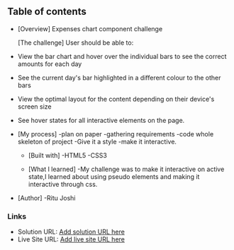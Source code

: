 ## Table of contents

- [Overview]
  Expenses chart component challenge

  [The challenge]
  User should be able to:

- View the bar chart and hover over the individual bars to see the correct amounts for each day
- See the current day's bar highlighted in a different colour to the other bars
- View the optimal layout for the content depending on their device's screen size
- See hover states for all interactive elements on the page.

- [My process]
  -plan on paper
  -gathering requirements
  -code whole skeleton of project
  -Give it a style
  -make it interactive.

  - [Built with]
    -HTML5
    -CSS3

  - [What I learned]
    -My challenge was to make it interactive on active state,I learned about using pseudo elements and making it interactive through css.

- [Author]
  -Ritu Joshi

### Links

- Solution URL: [Add solution URL here](https://your-solution-url.com)
- Live Site URL: [Add live site URL here](https://your-live-site-url.com)
